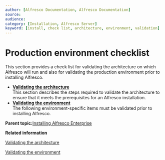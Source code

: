 ```yaml
---
author: [Alfresco Documentation, Alfresco Documentation]
source: 
audience: 
category: [Installation, Alfresco Server]
keyword: [install, check list, architecture, environment, validation]
---
```


# Production environment checklist

This section provides a check list for validating the architecture on which Alfresco will run and also for validating the production environment prior to installing Alfresco.

-   **[Validating the architecture](../tasks/configuration-checklist-arch.md)**  
This section describes the steps required to validate the architecture to ensure that it meets the prerequisites for an Alfresco installation.
-   **[Validating the environment](../tasks/configuration-checklist-env.md)**  
The following environment-specific items must be validated prior to installing Alfresco.

**Parent topic:**[Installing Alfresco Enterprise](../concepts/ch-install.md)

**Related information**  


[Validating the architecture](../tasks/configuration-checklist-arch.md)

[Validating the environment](../tasks/configuration-checklist-env.md)

